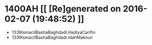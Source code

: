 # 1400AH [[ [Re]generated on 2016-02-07 (19:48:52) ]]

* 1339IsmacilBashaBaghdadi.HadiyaCarifin
* 1339IsmacilBashaBaghdadi.IdahMaknun

